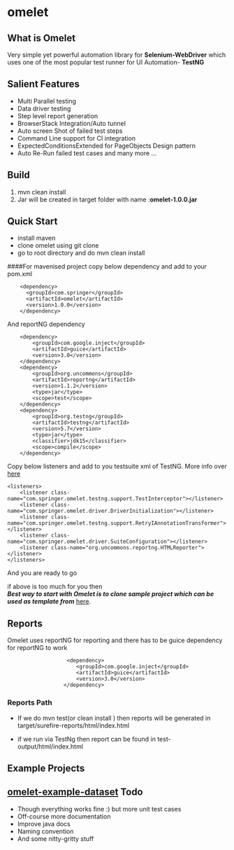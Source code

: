 omelet
======

What is Omelet
--------------
Very simple yet powerful automation library for **Selenium-WebDriver** which uses one of the most popular test runner for UI Automation- **TestNG**

Salient Features
----------------
* Multi Parallel testing
* Data driver testing
* Step level report generation 
* BrowserStack Integration/Auto tunnel
* Auto screen Shot of failed test steps
* Command Line support for CI integration
* ExpectedConditionsExtended for PageObjects Design pattern
* Auto Re-Run failed test cases
 and many more ...

Build
-------
1. mvn clean install
2. Jar will be created in target folder with name :**omelet-1.0.0.jar**

Quick Start
----------
* install maven 
* clone omelet using git clone 
* go to root directory and do mvn clean install
 

####For mavenised project
copy below dependency and add to your pom.xml

        <dependency>
	      <groupId>com.springer</groupId>
          <artifactId>omelet</artifactId>
          <version>1.0.0</version>
        </dependency>
 



And reportNG dependency

        <dependency>
			<groupId>com.google.inject</groupId>
			<artifactId>guice</artifactId>
			<version>3.0</version>
		</dependency>
		<dependency>
			<groupId>org.uncommons</groupId>
			<artifactId>reportng</artifactId>
			<version>1.1.2</version>
			<type>jar</type>
			<scope>test</scope>
		</dependency>
		<dependency>
			<groupId>org.testng</groupId>
			<artifactId>testng</artifactId>
			<version>5.7</version>
			<type>jar</type>
			<classifier>jdk15</classifier>
			<scope>compile</scope>
		</dependency>
Copy below listeners and add to you  testsuite xml of TestNG. More info over [here](http://testng.org/doc/documentation-main.html#listeners-testng-xml)



	<listeners>
		<listener class-name="com.springer.omelet.testng.support.TestInterceptor"></listener>
		<listener class-name="com.springer.omelet.driver.DriverInitialization"></listener>
		<listener class-name="com.springer.omelet.testng.support.RetryIAnnotationTransformer"></listener>
		<listener class-name="com.springer.omelet.driver.SuiteConfiguration"></listener>
		<listener class-name="org.uncommons.reportng.HTMLReporter"></listener>
	</listeners>

And you are ready to go 

if above is too much for you then  
***Best way to start with Omelet is to clone sample project which can be used as template from*** [here](https://github.com/springer-opensource/omelet-example-dataset).

Reports
-----------

Omelet uses reportNG for reporting and there has to be guice dependency for reportNG to work 

                       <dependency>
                          <groupId>com.google.inject</groupId>
                          <artifactId>guice</artifactId>
                          <version>3.0</version>
                      </dependency>


### Reports Path 

* If we do mvn test(or clean install ) then reports will be generated in target/surefire-reports/html/index.html

* if we run via TestNg then report can be found in test-output/html/index.html

Example Projects
--------------
 [omelet-example-dataset](https://github.com/springer-opensource/omelet-example-dataset)
Todo
-------
* Though everything works fine :) but more unit test cases
* Off-course more documentation 
* Improve java docs
* Naming convention 
* And some nitty-gritty stuff
